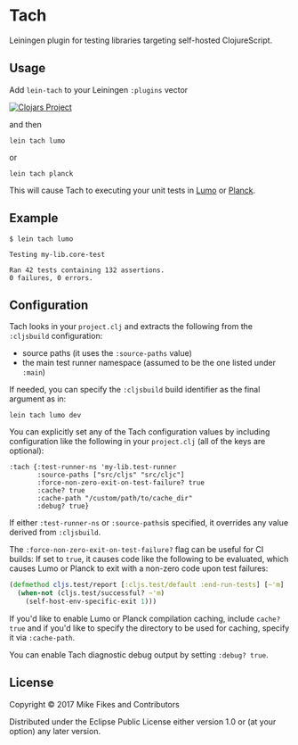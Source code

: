 # Tach

Leiningen plugin for testing libraries targeting self-hosted ClojureScript.

## Usage

Add `lein-tach` to your Leiningen `:plugins` vector

[![Clojars Project](https://img.shields.io/clojars/v/lein-tach.svg)](https://clojars.org/lein-tach)

and then

```
lein tach lumo
```

or

```
lein tach planck
```

This will cause Tach to executing your unit tests in [Lumo](https://github.com/anmonteiro/lumo) or [Planck](http://planck-repl.org).

## Example

```
$ lein tach lumo

Testing my-lib.core-test

Ran 42 tests containing 132 assertions.
0 failures, 0 errors.
```

## Configuration

Tach looks in your `project.clj` and extracts the following from the `:cljsbuild` configuration:

- source paths (it uses the `:source-paths` value)
- the main test runner namespace (assumed to be the one listed under `:main`)

If needed, you can specify the `:cljsbuild` build identifier as the final argument as in:

```
lein tach lumo dev
```

You can explicitly set any of the Tach configuration values by including configuration like the following in your `project.clj` (all of the keys are optional):

```
:tach {:test-runner-ns 'my-lib.test-runner
       :source-paths ["src/cljs" "src/cljc"]
       :force-non-zero-exit-on-test-failure? true
       :cache? true
       :cache-path "/custom/path/to/cache_dir"
       :debug? true}
```

If either `:test-runner-ns` or `:source-paths`is specified, it overrides any value derived from `:cljsbuild`.

The `:force-non-zero-exit-on-test-failure?` flag can be useful for CI builds: If set to `true`, it causes code like the following to be evaluated, which causes Lumo or Planck to exit with a non-zero code upon test failures:

```clojure
(defmethod cljs.test/report [:cljs.test/default :end-run-tests] [~'m]
  (when-not (cljs.test/successful? ~'m)
    (self-host-env-specific-exit 1)))
```

If you'd like to enable Lumo or Planck compilation caching, include `cache? true` and if you'd like to specify the directory to be used for caching, specify it via `:cache-path`.

You can enable Tach diagnostic debug output by setting `:debug? true`.

## License

Copyright © 2017 Mike Fikes and Contributors

Distributed under the Eclipse Public License either version 1.0 or (at your option) any later version.
